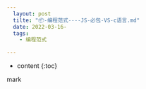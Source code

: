 ```yaml
---
  layout: post
  tilte: "📦-编程范式----JS-必包-VS-c语言.md"
  date: 2022-03-16-
  tags: 
    - 编程范式

---
```



* content
{:toc}


mark
